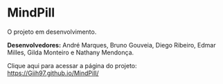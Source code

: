 # MindPill
O projeto em desenvolvimento.

<b>Desenvolvedores:</b> André Marques, Bruno Gouveia, Diego Ribeiro, Edmar Milles, Gilda Monteiro e Nathany Mendonça.

Clique aqui para acessar a página do projeto: https://Giih97.github.io/MindPill/
